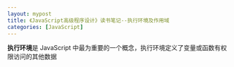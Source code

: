 ```yaml
---
layout: mypost
title: 《JavaScript高级程序设计》读书笔记--执行环境及作用域
categories: [JavaScript]
---
```


**执行环境**是 JavaScript 中最为重要的一个概念，执行环境定义了变量或函数有权限访问的其他数据